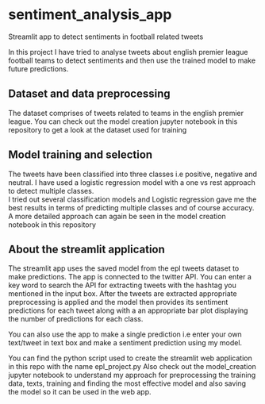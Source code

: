 # sentiment_analysis_app
Streamlit app to detect sentiments in football related tweets

In this project I have tried to analyse tweets about english premier league football teams to detect sentiments and then use the trained model to make future predictions.

## Dataset and data preprocessing

The dataset comprises of tweets related to teams in the english premier league. You can check out the model creation jupyter notebook in this repository to get a look at the dataset used for training

## Model training and selection

The tweets have been classified into three classes i.e positive, negative and neutral. I have used a logistic regression model with a one vs rest approach to detect multiple classes.  
I tried out several classification models and Logistic regression gave me the best results in terms of predicting multiple classes and of course accuracy.
A more detailed approach can again be seen in the model creation notebook in this repository

## About the streamlit application

The streamlit app uses the saved model from the epl tweets dataset to make predictions. The app is connected to the twitter API. You can enter a key word to search the API for extracting tweets with the hashtag you mentioned in the input box.
After the tweets are extracted appropriate preprocessing is applied and the model then provides its sentiment predictions for each tweet along with a an appropriate bar plot displaying the number of predictions for each class.

You can also use the app to make a single prediction i.e enter your own text/tweet in text box and make a sentiment prediction using my model. 

You can find the python script used to create the streamlit web application in this repo with the name epl_project.py
Also check out the model_creation jupyter notebook to understand my approach for preprocessing the training data, texts, training and finding the most effective model and also saving the model so it can be used in the web app.
